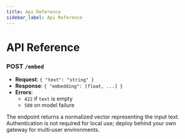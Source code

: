 ```yaml
---
title: Api Reference
sidebar_label: Api Reference
---
```


# API Reference

### POST `/embed`
- **Request**: `{ "text": "string" }`
- **Response**: `{ "embedding": [float, ...] }`
- **Errors**:
  - `422` if `text` is empty
  - `500` on model failure

The endpoint returns a normalized vector representing the input text. Authentication is not required for local use; deploy behind your own gateway for multi‑user environments.

